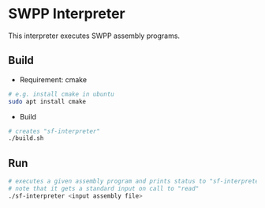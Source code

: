 # SWPP Interpreter

This interpreter executes SWPP assembly programs.

## Build

- Requirement: cmake

```bash
# e.g. install cmake in ubuntu
sudo apt install cmake
```

- Build

```bash
# creates "sf-interpreter"
./build.sh
```

## Run

```bash
# executes a given assembly program and prints status to "sf-interpreter.log"
# note that it gets a standard input on call to "read"
./sf-interpreter <input assembly file>
```
